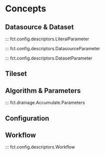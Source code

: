# Concepts

## Datasource & Dataset

::: fct.config.descriptors.LiteralParameter

::: fct.config.descriptors.DatasourceParameter

::: fct.config.descriptors.DatasetParameter

## Tileset

## Algorithm & Parameters

::: fct.drainage.Accumulate.Parameters

## Configuration

## Workflow

::: fct.config.descriptors.Workflow